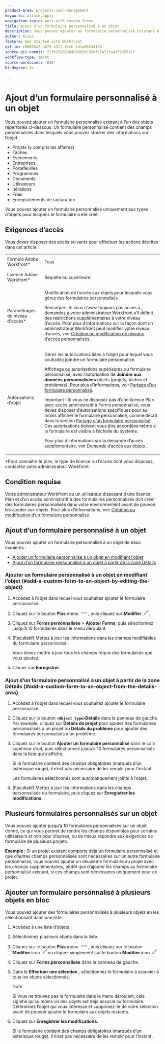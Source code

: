 ```yaml
---
product-area: projects;user-management
keywords: attach,apply
navigation-topic: work-with-custom-forms
title: Ajout d’un formulaire personnalisé à un objet
description: Vous pouvez ajouter un formulaire personnalisé existant à l’un des objets répertoriés ci-dessous. Un formulaire personnalisé contient des champs personnalisés dans lesquels vous pouvez stocker des informations sur l’objet.
author: Alina
feature: Get Started with Workfront
exl-id: c06666a7-ab78-4311-8fcb-1d1a68034133
source-git-commit: f2f825280204b56d2dc85efc7a315a4377e551c7
workflow-type: tm+mt
source-wordcount: '816'
ht-degree: 1%

---
```


# Ajout d’un formulaire personnalisé à un objet

Vous pouvez ajouter un formulaire personnalisé existant à l’un des objets répertoriés ci-dessous. Un formulaire personnalisé contient des champs personnalisés dans lesquels vous pouvez stocker des informations sur l’objet.

* Projets (y compris les affaires)
* Tâches
* Événements
* Entreprises
* Portefeuilles
* Programmes
* Documents
* Utilisateurs
* Itérations
* Frais
* Enregistrements de facturation

Vous pouvez ajouter un formulaire personnalisé uniquement aux types d’objets pour lesquels le formulaire a été créé.

## Exigences d’accès

Vous devez disposer des accès suivants pour effectuer les actions décrites dans cet article :

<table style="table-layout:auto"> 
 <col> 
 <col> 
 <tbody> 
  <tr> 
   <td role="rowheader">Formule Adobe Workfront*</td> 
   <td> <p>Tous </p> </td> 
  </tr> 
  <tr> 
   <td role="rowheader">Licence Adobe Workfront*</td> 
   <td> <p>Requête ou supérieure</p> </td> 
  </tr> 
  <tr> 
   <td role="rowheader">Paramétrages du niveau d'accès*</td> 
   <td> <p>Modification de l’accès aux objets pour lesquels vous gérez des formulaires personnalisés</p> <p>Remarque : Si vous n’avez toujours pas accès à , demandez à votre administrateur Workfront s’il définit des restrictions supplémentaires à votre niveau d’accès. Pour plus d’informations sur la façon dont un administrateur Workfront peut modifier votre niveau d’accès, voir <a href="../../administration-and-setup/add-users/configure-and-grant-access/create-modify-access-levels.md" class="MCXref xref">Création ou modification de niveaux d’accès personnalisés</a>.</p> </td> 
  </tr> 
  <tr> 
   <td role="rowheader">Autorisations d’objet</td> 
   <td> <p>Gérez les autorisations liées à l’objet pour lequel vous souhaitez joindre un formulaire personnalisé.</p> <p>Affichage ou autorisations supérieures du formulaire personnalisé, avec l’autorisation de <b>Joindre aux données personnalisées</b> objets (projets, tâches et problèmes). Pour plus d’informations, voir <a href="../../administration-and-setup/customize-workfront/create-manage-custom-forms/share-access-to-a-custom-form.md" class="MCXref xref">Partage d’un formulaire personnalisé</a>.</p> <p>Important : Si vous ne disposez pas d’une licence Plan avec accès administratif à Forms personnalisé, vous devez disposer d’autorisations spécifiques pour au moins afficher le formulaire personnalisé, comme décrit dans la section <a href="../../administration-and-setup/customize-workfront/create-manage-custom-forms/share-access-to-a-custom-form.md" class="MCXref xref">Partage d’un formulaire personnalisé</a>. Ces autorisations doivent vous être accordées même si le formulaire est visible à l’échelle du système. </p> <p>Pour plus d’informations sur la demande d’accès supplémentaire, voir <a href="../../workfront-basics/grant-and-request-access-to-objects/request-access.md" class="MCXref xref">Demande d’accès aux objets </a>.</p> </td> 
  </tr> 
 </tbody> 
</table>

&#42;Pour connaître le plan, le type de licence ou l’accès dont vous disposez, contactez votre administrateur Workfront.

## Condition requise

Votre administrateur Workfront ou un utilisateur disposant d’une licence Plan et d’un accès administratif à des formulaires personnalisés doit créer des formulaires personnalisés dans votre environnement avant de pouvoir les ajouter aux objets. Pour plus d’informations, voir [Création ou modification d’un formulaire personnalisé](../../administration-and-setup/customize-workfront/create-manage-custom-forms/create-or-edit-a-custom-form.md).

## Ajout d’un formulaire personnalisé à un objet

Vous pouvez ajouter un formulaire personnalisé à un objet de deux manières :

* [Ajouter un formulaire personnalisé à un objet en modifiant l’objet](#add-a-custom-form-to-an-object-by-editing-the-object)
* [Ajout d’un formulaire personnalisé à un objet à partir de la zone Détails](#add-a-custom-form-to-an-object-from-the-details-area)

### Ajouter un formulaire personnalisé à un objet en modifiant l’objet {#add-a-custom-form-to-an-object-by-editing-the-object}

1. Accédez à l’objet dans lequel vous souhaitez ajouter le formulaire personnalisé.
1. Cliquez sur le bouton **Plus** menu ![](assets/more-icon.png), puis cliquez sur **Modifier** ![](assets/edit-icon.png).
1. Cliquez sur **Forms personnalisée** > **Ajouter Forms**, puis sélectionnez jusqu’à 10 formulaires dans le menu déroulant.

1. (Facultatif) Mettez à jour les informations dans les champs modifiables du formulaire personnalisé.

   Vous devez mettre à jour tous les champs requis des formulaires que vous ajoutez.

1. Cliquer sur **Enregistrer**.

### Ajout d’un formulaire personnalisé à un objet à partir de la zone Détails {#add-a-custom-form-to-an-object-from-the-details-area}

1. Accédez à l’objet dans lequel vous souhaitez ajouter le formulaire personnalisé.
1. Cliquez sur le bouton **`<Object type>`Détails** dans le panneau de gauche. Par exemple, cliquez sur **Détails du projet** pour ajouter des formulaires personnalisés à un projet ou **Détails du problème** pour ajouter des formulaires personnalisés à un problème.
1. Cliquez sur le bouton **Ajouter un formulaire personnalisé** dans le coin supérieur droit, puis sélectionnez jusqu’à 10 formulaires personnalisés dans la liste qui s’affiche.

   Si le formulaire contient des champs obligatoires (marqués d’un astérisque rouge), il n’est pas nécessaire de les remplir pour l’instant.

   Les formulaires sélectionnés sont automatiquement joints à l’objet.

1. (Facultatif) Mettez à jour les informations dans les champs personnalisés du formulaire, puis cliquez sur **Enregistrer les modifications**.

## Plusieurs formulaires personnalisés sur un objet

Vous pouvez ajouter jusqu’à 10 formulaires personnalisés sur un objet donné, ce qui vous permet de rendre les champs disponibles pour certains utilisateurs et non pour d’autres, ou de mieux répondre aux exigences de formulaire de plusieurs projets.

**Exemple :** Si un projet existant comporte déjà un formulaire personnalisé et que d’autres champs personnalisés sont nécessaires sur un autre formulaire personnalisé, vous pouvez ajouter un deuxième formulaire au projet avec les champs supplémentaires, plutôt que d’ajouter les champs au formulaire personnalisé existant, si ces champs sont nécessaires uniquement pour ce projet.

## Ajouter un formulaire personnalisé à plusieurs objets en bloc

<!--
<p data-mc-conditions="QuicksilverOrClassic.Draft mode">(NOTE: this will need to be edited when the bulk edit is released for NWE) </p>
-->

Vous pouvez ajouter des formulaires personnalisés à plusieurs objets en les sélectionnant dans une liste.

1. Accédez à une liste d’objets.
1. Sélectionnez plusieurs objets dans la liste.

1. Cliquez sur le bouton **Plus** menu ![](assets/more-icon.png), puis cliquez sur le bouton **Modifier** icon  ![](assets/edit-icon.png)ou cliquez simplement sur le bouton **Modifier** icon ![](assets/edit-icon.png).
1. Cliquez sur **Forms personnalisée** dans le panneau de gauche.
1. Dans le **Effectuer une sélection** , sélectionnez le formulaire à associer à tous les objets sélectionnés.

   >[!NOTE]
   >
   >Si vous ne trouvez pas le formulaire dans le menu déroulant, cela signifie qu’au moins un des objets est déjà associé au formulaire. Déterminez l’objet qui vous intéresse et supprimez-le de votre sélection avant de pouvoir ajouter le formulaire aux objets restants.

1. Cliquez sur **Enregistrer les modifications**.

   Si le formulaire contient des champs obligatoires (marqués d’un astérisque rouge), il n’est pas nécessaire de les remplir pour l’instant.
